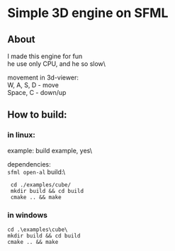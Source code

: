 # Simple 3D engine on SFML

## About
 I made this engine for fun\
 he use only CPU, and he so slow\

  movement in 3d-viewer:\
  W, A, S, D - move\
  Space, C - down/up

## How to build:
 ### in linux:
 example: build example, yes\

dependencies:\
`sfml open-al`
build:\
```
 cd ./examples/cube/  
 mkdir build && cd build  
 cmake .. && make  
```
  ### in windows
```
cd .\examples\cube\
mkdir build && cd build
cmake .. && make
```
